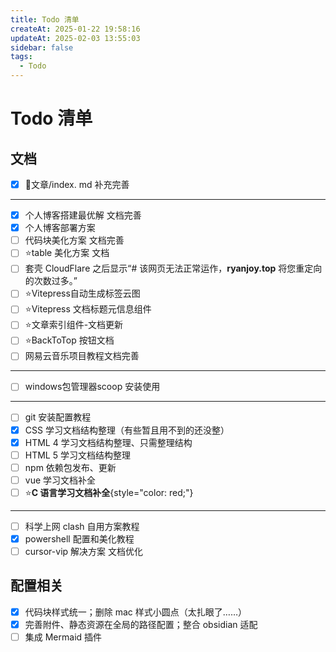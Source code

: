```yaml
---
title: Todo 清单
createAt: 2025-01-22 19:58:16
updateAt: 2025-02-03 13:55:03
sidebar: false
tags:
  - Todo
---
```


# Todo 清单

## 文档

- [x] 📒文章/index. md 补充完善
---
- [x] 个人博客搭建最优解 文档完善
- [x] 个人博客部署方案
- [ ] 代码块美化方案 文档完善
- [ ] ⭐table 美化方案 文档
- [ ] 套壳 CloudFlare 之后显示“# 该网页无法正常运作，**ryanjoy.top** 将您重定向的次数过多。”
- [ ] ⭐Vitepress自动生成标签云图
- [ ] ⭐Vitepress 文档标题元信息组件
- [ ] ⭐文章索引组件-文档更新
- [ ] ⭐BackToTop 按钮文档
- [ ] 网易云音乐项目教程文档完善
---
- [ ] windows包管理器scoop 安装使用
---
- [ ] git 安装配置教程
- [x] CSS 学习文档结构整理（有些暂且用不到的还没整）
- [x] HTML 4 学习文档结构整理、只需整理结构
- [ ] HTML 5 学习文档结构整理
- [ ] npm 依赖包发布、更新
- [ ] vue 学习文档补全
- [ ] ⭐**C 语言学习文档补全**{style="color: red;"}
---
- [ ] 科学上网 clash 自用方案教程
- [x] powershell 配置和美化教程
- [ ] cursor-vip 解决方案 文档优化

## 配置相关

- [x] 代码块样式统一；删除 mac 样式小圆点（太扎眼了……）
- [x] 完善附件、静态资源在全局的路径配置；整合 obsidian 适配
- [ ] 集成 Mermaid 插件